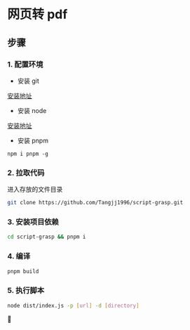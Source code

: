 # 网页转 pdf

## 步骤

### 1. 配置环境

- 安装 git

[安装地址](https://git-scm.com/)

- 安装 node

[安装地址](https://nodejs.org/en/)

- 安装 pnpm

```
npm i pnpm -g
```

### 2. 拉取代码

进入存放的文件目录

```bash
git clone https://github.com/Tangjj1996/script-grasp.git
```

### 3. 安装项目依赖

```bash
cd script-grasp && pnpm i
```

### 4. 编译

```bash
pnpm build
```

### 5. 执行脚本

```bash
node dist/index.js -p [url] -d [directory]
```

🎉
